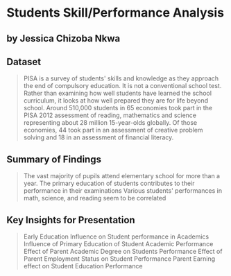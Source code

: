 # Students Skill/Performance Analysis
## by Jessica Chizoba Nkwa


## Dataset

> PISA is a survey of students' skills and knowledge as they approach the end of compulsory education. It is not a conventional school test. Rather than examining how well students have learned the school curriculum, it looks at how well prepared they are for life beyond school.
Around 510,000 students in 65 economies took part in the PISA 2012 assessment of reading, mathematics and science representing about 28 million 15-year-olds globally. Of those economies, 44 took part in an assessment of creative problem solving and 18 in an assessment of financial literacy.



## Summary of Findings

> The vast majority of pupils attend elementary school for more than a year. 
> The primary education of students contributes to their performance in their examinations
> Various students' performances in math, science, and reading seem to be correlated 


## Key Insights for Presentation

> Early Education Influence on Student performance in Academics
> Influence of Primary Education of Student Academic Performance
> Effect of Parent Academic Degree on Students Performance
> Effect of Parent Employment Status on Student Performance
> Parent Earning effect on Student Education Performance